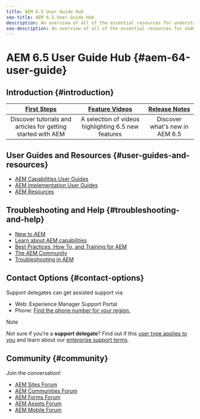 ```yaml
---
title: AEM 6.5 User Guide Hub
seo-title: AEM 6.5 User Guide Hub
description: An overview of all of the essential resources for understanding, installing, managing, and using AEM 6.5
seo-description: An overview of all of the essential resources for understanding, installing, managing, and using AEM 6.5
---
```


# AEM 6.5 User Guide Hub {#aem-64-user-guide}

## Introduction {#introduction}

|[First Steps](https://helpx.adobe.com/experience-manager/get-started.html)|[Feature Videos](https://helpx.adobe.com/experience-manager/kt/index/aem-6-5-videos.html)|[Release Notes](https://helpx.adobe.com/experience-manager/6-5/release-notes.html)|
|:-:|:-:|:-:|
|Discover tutorials and articles for getting started with AEM|A selection of videos highlighting 6.5 new features|Discover what's new in AEM 6.5|

## User Guides and Resources {#user-guides-and-resources}

* [AEM Capabilities User Guides](capabilities.md)
* [AEM Implementation User Guides](implementation.md)
* [AEM Resources](resources.md)

## Troubleshooting and Help {#troubleshooting-and-help}

* [New to AEM](new.md)
* [Learn about AEM capabilities](learn.md)
* [Best Practices, How To, and Training for AEM](best-practice.md)
* [The AEM Community](community.md)
* [Troubleshooting in AEM](troubleshooting.md)

## Contact Options {#contact-options}

Support delegates can get assisted support via:

* Web: Experience Manager Support Portal
* Phone: [Find the phone number for your region.](https://helpx.adobe.com/contact/dma-external/DMACustomeCareRegionalPhoneNumbers.html)

>[!NOTE]
>
>Not sure if you’re a **support delegate**? Find out if this [user type applies to you](https://helpx.adobe.com/experience-cloud/supported-users.html) and learn about our [enterprise support terms](https://helpx.adobe.com/support/programs/enterprise-support-terms.html).

## Community {#community}

Join the conversation!

* [AEM Sites Forum](http://help-forums.adobe.com/content/adobeforums/en/experience-manager-forum/adobe-experience-manager.html)
* [AEM Communities Forum](http://help-forums.adobe.com/content/adobeforums/en/experience-manager-forum/aem-communities.html)
* [AEM Forms Forum](http://help-forums.adobe.com/content/adobeforums/en/experience-manager-forum/aem-forms.html)
* [AEM Assets Forum](http://help-forums.adobe.com/content/adobeforums/en/experience-manager-forum/aem-assets.html)
* [AEM Mobile Forum](http://forums.adobe.com/community/experiencemanagermobile)
